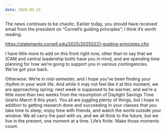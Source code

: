 ```yaml
---
date: 2025-02-21
---
```


The news continues to be chaotic.  Earlier today, you should have received
email from the president on “Cornell’s guiding principles”; I think it’s worth
reading.
 
<https://statements.cornell.edu/2025/20250221-guiding-principles.cfm>
 
I have little more to add on this front right now, other than to say that we
(CAM and central leadership both) have you in mind, and are spending time
planning for how we’re going to support you in various contingencies.  We’ve
got your back.
 
Otherwise: We’re in mid-semester, and I hope you’ve been finding your rhythm in
your work life.  And while it may not feel like it at this moment, we are
approaching spring: next week is supposed to be warmer, and we’re a little more
than two weeks from the resumption of Daylight Savings Time (starts March 9
this year).  You all are juggling plenty of things, but I hope in addition to
getting research done and succeeding in your classes that you take time to
sleep, enjoy time with friends, and watch the world outside your window.  We
all carry the past with us, and we all think to the future, but we live in the
present, one moment at a time.  Life’s finite.  Make those moments count.
 
